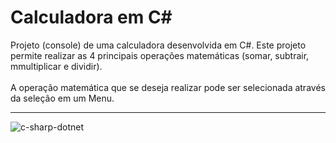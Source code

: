 # Calculadora em C#
Projeto (console) de uma calculadora desenvolvida em C#.
Este projeto permite realizar as 4 principais operações matemáticas (somar, subtrair, mmultiplicar e dividir).
<br />
<br />
A operação matemática que se deseja realizar pode ser selecionada através da seleção em um Menu.
_________________________________________________________________________________________________________________________
![c-sharp-dotnet](https://user-images.githubusercontent.com/111933424/199817546-f6613dac-1df2-425b-a486-1cb527a0a8a3.jpg)

